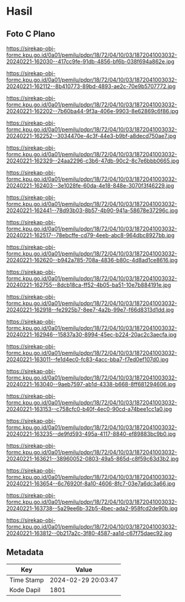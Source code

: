 # Hasil

## Foto C Plano

https://sirekap-obj-formc.kpu.go.id/0a01/pemilu/pdpr/18/72/04/10/03/1872041003032-20240221-162030--417cc9fe-91db-4856-bf6b-038f694a862e.jpg

https://sirekap-obj-formc.kpu.go.id/0a01/pemilu/pdpr/18/72/04/10/03/1872041003032-20240221-162112--8b410773-89bd-4893-ae2c-70e9b5707772.jpg

https://sirekap-obj-formc.kpu.go.id/0a01/pemilu/pdpr/18/72/04/10/03/1872041003032-20240221-162202--7b60ba44-9f3a-406e-9903-8e62869c6f86.jpg

https://sirekap-obj-formc.kpu.go.id/0a01/pemilu/pdpr/18/72/04/10/03/1872041003032-20240221-162252--3034470e-4c3f-44e3-b9bf-a8decd750ae7.jpg

https://sirekap-obj-formc.kpu.go.id/0a01/pemilu/pdpr/18/72/04/10/03/1872041003032-20240221-162329--24aa2296-c3b6-47db-90c2-8c7e6bbb0665.jpg

https://sirekap-obj-formc.kpu.go.id/0a01/pemilu/pdpr/18/72/04/10/03/1872041003032-20240221-162403--3e1028fe-60da-4e18-848e-3070f3f46229.jpg

https://sirekap-obj-formc.kpu.go.id/0a01/pemilu/pdpr/18/72/04/10/03/1872041003032-20240221-162441--78d93b03-8b57-4b90-941a-58678e37296c.jpg

https://sirekap-obj-formc.kpu.go.id/0a01/pemilu/pdpr/18/72/04/10/03/1872041003032-20240221-162517--78ebcffe-cd79-4eeb-abc8-964dbc8927bb.jpg

https://sirekap-obj-formc.kpu.go.id/0a01/pemilu/pdpr/18/72/04/10/03/1872041003032-20240221-162620--b942a785-708a-4836-b80c-4d8ad1ce8616.jpg

https://sirekap-obj-formc.kpu.go.id/0a01/pemilu/pdpr/18/72/04/10/03/1872041003032-20240221-162755--8dcb18ca-ff52-4b05-ba51-10e7b884191e.jpg

https://sirekap-obj-formc.kpu.go.id/0a01/pemilu/pdpr/18/72/04/10/03/1872041003032-20240221-162918--fe2925b7-8ee7-4a2b-99e7-f66d8313d1dd.jpg

https://sirekap-obj-formc.kpu.go.id/0a01/pemilu/pdpr/18/72/04/10/03/1872041003032-20240221-162946--15837a30-8994-45ec-b224-20ac2c3aecfa.jpg

https://sirekap-obj-formc.kpu.go.id/0a01/pemilu/pdpr/18/72/04/10/03/1872041003032-20240221-163011--fe1d4ec0-fc83-4acc-bba7-f7ed0ef107d0.jpg

https://sirekap-obj-formc.kpu.go.id/0a01/pemilu/pdpr/18/72/04/10/03/1872041003032-20240221-163040--9aeb7597-ab1d-4338-b668-8ff681294606.jpg

https://sirekap-obj-formc.kpu.go.id/0a01/pemilu/pdpr/18/72/04/10/03/1872041003032-20240221-163153--c758cfc0-b40f-4ec0-90cd-a74bee1cc1a0.jpg

https://sirekap-obj-formc.kpu.go.id/0a01/pemilu/pdpr/18/72/04/10/03/1872041003032-20240221-163235--de9fd593-495a-4117-8840-ef89883bc9b0.jpg

https://sirekap-obj-formc.kpu.go.id/0a01/pemilu/pdpr/18/72/04/10/03/1872041003032-20240221-163621--38960052-0803-49a5-865d-c8f59c63d3b2.jpg

https://sirekap-obj-formc.kpu.go.id/0a01/pemilu/pdpr/18/72/04/10/03/1872041003032-20240221-163654--6c76920f-8a10-4606-8fc7-03e7a6dc3a66.jpg

https://sirekap-obj-formc.kpu.go.id/0a01/pemilu/pdpr/18/72/04/10/03/1872041003032-20240221-163738--5a29ee6b-32b5-4bec-ada2-958fcd2de90b.jpg

https://sirekap-obj-formc.kpu.go.id/0a01/pemilu/pdpr/18/72/04/10/03/1872041003032-20240221-163812--0b217a2c-3f80-4587-aa1d-c67f75daec92.jpg


## Metadata

| Key        | Value               |
| ---------- | ------------------- |
| Time Stamp | 2024-02-29 20:03:47 |
| Kode Dapil | 1801                |



